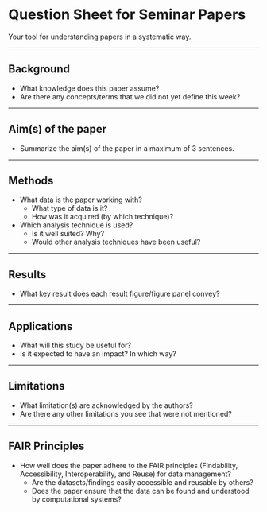 # Question Sheet for Seminar Papers

Your tool for understanding papers in a systematic way.

---

## Background

- What knowledge does this paper assume?
- Are there any concepts/terms that we did not yet define this week?

---

## Aim(s) of the paper

- Summarize the aim(s) of the paper in a maximum of 3 sentences.

---

## Methods

- What data is the paper working with?
  - What type of data is it?
  - How was it acquired (by which technique)?
- Which analysis technique is used?
  - Is it well suited? Why?
  - Would other analysis techniques have been useful?

---

## Results

- What key result does each result figure/figure panel convey?

---

## Applications

- What will this study be useful for?
- Is it expected to have an impact? In which way?

---

## Limitations

- What limitation(s) are acknowledged by the authors?
- Are there any other limitations you see that were not mentioned?

---

## FAIR Principles

- How well does the paper adhere to the FAIR principles (Findability, Accessibility, Interoperability, and Reuse) for data management?
  - Are the datasets/findings easily accessible and reusable by others?
  - Does the paper ensure that the data can be found and understood by computational systems? 